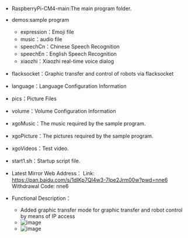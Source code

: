 -  RaspberryPi-CM4-main:The main program folder.
  - demos:sample program
    - expression：Emoji file
    - music：audio file
    - speechCn：Chinese Speech Recognition
    - speechEn：English Speech Recognition
    - xiaozhi：Xiaozhi real-time voice dialog
  - flacksocket：Graphic transfer and control of robots via flacksocket
  - language：Language Configuration Information
  - pics：Picture Files
  - volume：Volume Configuration Information
-  xgoMusic：The music required by the sample program.
-  xgoPicture：The pictures required by the sample program.
-  xgoVideos：Test video.
-  start1.sh：Startup script file.

- Latest Mirror Web Address：
  Link: https://pan.baidu.com/s/1dIKp7QI4w3-7Ipe2Jrm00w?pwd=nne6 Withdrawal Code: nne6

- Functional Description：
  - Added graphic transfer mode for graphic transfer and robot control by means of IP access
  - ![image](https://github.com/user-attachments/assets/7f088c27-4d61-48b0-96c5-166f1bafd264)
  - ![image](https://github.com/user-attachments/assets/ca6c5c29-ac6b-427d-a51a-0a42273738b3)

  
